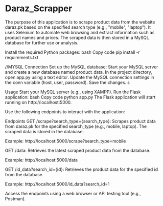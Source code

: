 # Daraz_Scrapper
The purpose of this application is to scrape product data from the website daraz.pk based on the specified search type (e.g., "mobile", "laptop"). It uses Selenium to automate web browsing and extract information such as product names and prices. The scraped data is then stored in a MySQL database for further use or analysis.


Install the required Python packages:
bash
Copy code
pip install -r requirements.txt

//MYSQL Connection
Set up the MySQL database:
Start your MySQL server and create a new database named product_data.
In the project directory, open app.py using a text editor.
Update the MySQL connection settings in the conn variable (host, user, password).
Save the changes.
s

Usage
Start your MySQL server (e.g., using XAMPP).
Run the Flask application:
bash
Copy code
python app.py
The Flask application will start running on http://localhost:5000.

Use the following endpoints to interact with the application:

Endpoints
GET /scrape?search_type={search_type}: Scrapes product data from daraz.pk for the specified search_type (e.g., mobile, laptop). The scraped data is stored in the database.

Example: http://localhost:5000/scrape?search_type=mobile

GET /data: Retrieves the latest scraped product data from the database.

Example: http://localhost:5000/data

GET /id_data?search_id={id}: Retrieves the product data for the specified id from the database.

Example: http://localhost:5000/id_data?search_id=1

Access the endpoints using a web browser or API testing tool (e.g., Postman).
